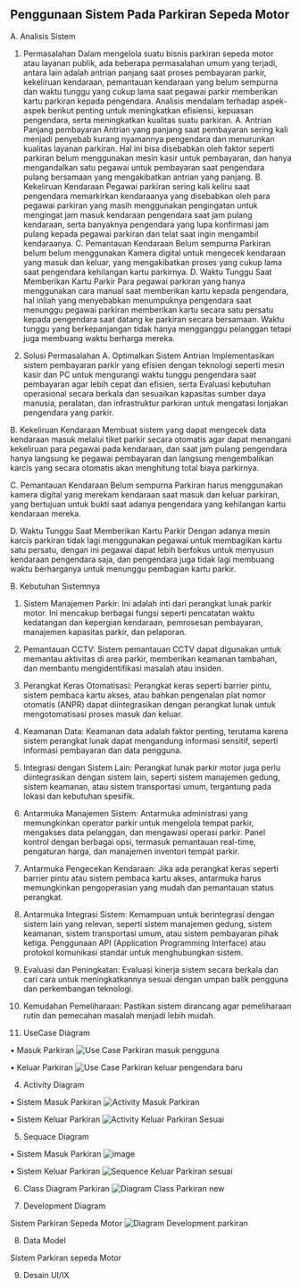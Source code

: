 ## Penggunaan Sistem Pada Parkiran Sepeda Motor

A.	Analisis Sistem

1.	Permasalahan
Dalam mengelola suatu bisnis parkiran sepeda motor atau layanan publik, ada beberapa permasalahan umum yang terjadi, antara lain adalah antrian panjang saat proses pembayaran parkir, kekeliruan kendaraan, pemantauan kendaraan yang belum sempurna dan waktu tunggu yang cukup lama saat pegawai parkir memberikan kartu parkiran kepada pengendara. Analisis mendalam terhadap aspek-aspek berikut penting untuk meningkatkan efisiensi, kepuasan pengendara, serta meningkatkan kualitas suatu parkiran.
A.	Antrian Panjang pembayaran
Antrian yang panjang saat pembayaran sering kali menjadi penyebab kurang nyamannya  pengendara dan menurunkan kualitas layanan parkiran. Hal ini bisa disebabkan oleh faktor seperti parkiran belum menggunakan mesin kasir untuk pembayaran, dan hanya mengandalkan satu pegawai untuk pembayaran saat pengendara pulang bersamaan yang mengakibatkan antrian yang panjang.
B.	Kekeliruan Kendaraan 
Pegawai parkiran sering kali keliru saat pengendara memarkirkan kendaraanya yang disebabkan oleh para pegawai parkiran yang masih menggunakan pengingatan untuk mengingat jam masuk kendaraan pengendara saat jam pulang kendaraan, serta banyaknya pengendara yang lupa konfirmasi jam pulang kepada pegawai parkiran dan telat saat ingin mengambil kendaraanya.
C.	Pemantauan Kendaraan Belum sempurna
Parkiran belum belum menggunakan Kamera digital untuk mengecek kendaraan yang masuk dan keluar, yang mengakibatkan proses yang cukup lama saat pengendara kehilangan kartu parkirnya.
D.	Waktu Tunggu Saat Memberikan Kartu Parkir
Para pegawai parkiran yang hanya menggunakan cara manual saat memberikan kartu kepada pengendara, hal inilah yang menyebabkan menumpuknya pengendara saat menunggu pegawai parkiran memberikan kartu secara satu persatu kepada pengendara saat datang ke parkiran secara bersamaan. Waktu tunggu yang berkepanjangan tidak hanya mengganggu pelanggan tetapi juga membuang waktu berharga mereka.




2.	Solusi Permasalahan
A.	Optimalkan Sistem Antrian
      Implementasikan sistem pembayaran parkir yang efisien dengan teknologi seperti mesin kasir dan PC untuk mengurangi waktu tunggu pengendara saat pembayaran agar lebih cepat dan efisien, serta Evaluasi kebutuhan operasional secara berkala dan sesuaikan kapasitas sumber daya manusia, peralatan, dan infrastruktur parkiran untuk mengatasi lonjakan pengendara yang parkir.

B.	Kekeliruan Kendaraan 
Membuat sistem yang dapat mengecek data kendaraan masuk melalui tiket parkir secara otomatis agar dapat menangani kekeliruan para pegawai pada kendaraan, dan saat jam pulang pengendara hanya langsung ke pegawai pembayaran dan langsung mengembalikan karcis yang secara otomatis akan menghitung total biaya parkirnya.

C.	Pemantauan Kendaraan Belum sempurna
Parkiran harus menggunakan kamera digital yang merekam kendaraan saat masuk dan keluar parkiran, yang bertujuan untuk bukti saat adanya pengendara yang kehilangan kartu kendaraan mereka. 

D.	Waktu Tunggu Saat Memberikan Kartu Parkir
Dengan adanya mesin karcis parkiran tidak lagi menggunakan pegawai untuk membagikan kartu satu persatu, dengan ini pegawai dapat lebih berfokus untuk menyusun kendaraan pengendara saja, dan pengendara juga tidak lagi membuang waktu berharganya untuk menunggu pembagian kartu parkir.

B.	Kebutuhan Sistemnya
 1. Sistem Manajemen Parkir: Ini adalah inti dari perangkat lunak parkir motor. Ini mencakup berbagai fungsi seperti pencatatan waktu kedatangan dan kepergian kendaraan, pemrosesan pembayaran, manajemen kapasitas parkir, dan pelaporan.
2. Pemantauan CCTV: Sistem pemantauan CCTV dapat digunakan untuk memantau aktivitas di area parkir, memberikan keamanan tambahan, dan membantu mengidentifikasi masalah atau insiden.

3. Perangkat Keras Otomatisasi: Perangkat keras seperti barrier pintu, sistem  pembaca kartu akses, atau bahkan pengenalan plat nomor otomatis (ANPR) dapat diintegrasikan dengan perangkat lunak untuk mengotomatisasi proses masuk dan keluar.
4.  Keamanan Data: Keamanan data adalah faktor penting, terutama karena sistem   perangkat lunak dapat mengandung informasi sensitif, seperti informasi pembayaran dan data pengguna.
5. Integrasi dengan Sistem Lain: Perangkat lunak parkir motor juga perlu diintegrasikan dengan sistem lain, seperti sistem manajemen gedung, sistem keamanan, atau sistem transportasi umum, tergantung pada lokasi dan kebutuhan spesifik.
6. Antarmuka Manajemen Sistem: Antarmuka administrasi yang memungkinkan operator parkir untuk mengelola tempat parkir, mengakses data pelanggan, dan mengawasi operasi parkir. Panel kontrol dengan berbagai opsi, termasuk pemantauan real-time, pengaturan harga, dan manajemen inventori tempat parkir.
7. Antarmuka Pengecekan Kendaraan: Jika ada perangkat keras seperti barrier pintu atau sistem pembaca kartu akses, antarmuka harus memungkinkan pengoperasian yang mudah dan pemantauan status perangkat.
8. Antarmuka Integrasi Sistem: Kemampuan untuk berintegrasi dengan sistem lain yang relevan, seperti sistem manajemen gedung, sistem keamanan, sistem transportasi umum, atau sistem pembayaran pihak ketiga. Penggunaan API (Application Programming Interface) atau protokol komunikasi standar untuk menghubungkan sistem.
9. Evaluasi dan Peningkatan: Evaluasi kinerja sistem secara berkala dan cari cara untuk meningkatkannya sesuai dengan umpan balik pengguna dan perkembangan teknologi.
10. Kemudahan Pemeliharaan: Pastikan sistem dirancang agar pemeliharaan rutin dan pemecahan masalah menjadi lebih mudah.




3.	UseCase Diagram

•	Masuk Parkiran
![Use Case Parkiran masuk pengguna](https://github.com/adityaputrawijaya/Pengaplikasian_Sistem_pada_Parkiran/assets/115687055/ac22e588-7062-4546-a27f-6f1206a1c55c)
 



•	Keluar Parkiran
![Use Case Parkiran keluar pengendara baru](https://github.com/adityaputrawijaya/Pengaplikasian_Sistem_pada_Parkiran/assets/115687055/4af048f4-ca82-4308-b335-4c9f2b405630)


 

4.	Activity Diagram



•	Sistem Masuk Parkiran
![Activity Masuk Parkiran ](https://github.com/adityaputrawijaya/Pengaplikasian_Sistem_pada_Parkiran/assets/115687055/51deb2a6-d3f3-48a6-9d6a-10bb7eaeef39)



 

•	Sistem Keluar Parkiran
![Activity Keluar Parkiran Sesuai](https://github.com/adityaputrawijaya/Pengaplikasian_Sistem_pada_Parkiran/assets/115687055/b8b33b59-eca6-45a6-ad44-a08f449bcd06)




5.	Sequace Diagram


•	Sistem Masuk Parkiran
![image](https://github.com/adityaputrawijaya/Pengaplikasian_Sistem_pada_Parkiran/assets/115687055/bfb9ad8f-99bb-49c4-861c-5c250de79882)



•	Sistem Keluar Parkiran
![Sequence Keluar Parkiran sesuai](https://github.com/adityaputrawijaya/Pengaplikasian_Sistem_pada_Parkiran/assets/115687055/6bb17b7a-6e8b-4e81-b9bb-418af13e4300)





6.	Class Diagram Parkiran
![Diagram Class Parkiran new](https://github.com/adityaputrawijaya/Pengaplikasian_Sistem_pada_Parkiran/assets/115687055/02523f13-d371-4028-b353-67e64f57174d)





7.	Development Diagram 

Sistem Parkiran Sepeda Motor
![Diagram Development parkiran](https://github.com/adityaputrawijaya/Pengaplikasian_Sistem_pada_Parkiran/assets/115687055/a025a6d3-4cc2-43f6-8634-dff095455099)





8.	Data Model


Sistem Parkiran sepeda Motor

 











9.	Desain UI/IX



 

























